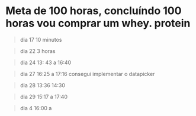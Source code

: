 # Meta de 100 horas, concluíndo 100 horas vou comprar um whey. protein

> dia 17 10 minutos

> dia 22 3 horas

> dia 24 13: 43 a 16:40

> dia 27 16:25 a 17:16
consegui implementar o datapicker

> dia 28 13:36 14:30

> dia 29 15:17 a 17:40

> dia 4 16:00 a 